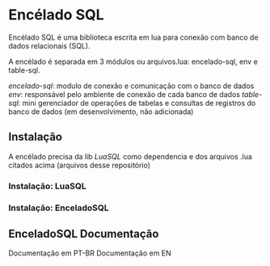 
# Encélado SQL

Encélado SQL é uma biblioteca escrita em lua para conexão com banco de dados relacionais (SQL).

A encélado é separada em 3 módulos ou arquivos.lua: encelado-sql, env e table-sql.

*encelado-sql*: modulo de conexão e comunicação com o banco de dados
*env*: responsável pelo ambiente de conexão de cada banco de dados
*table-sql*: mini gerenciador de operações de tabelas e consultas de registros do banco de dados (em desenvolvimento, não adicionada)

## Instalação

A encélado precisa da lib *LuaSQL* como dependencia e dos arquivos .lua citados acima (arquivos desse repositório)

### Instalação: LuaSQL

### Instalação: EnceladoSQL

## EnceladoSQL Documentação

Documentação em PT-BR
Documentação em EN